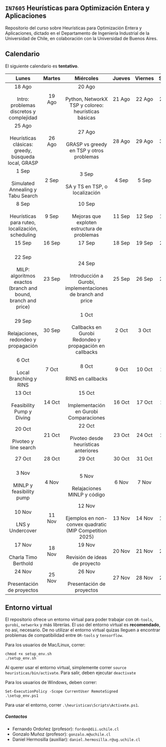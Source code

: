 `IN7605` Heurísticas para Optimización Entera y Aplicaciones 
--- 

Repositorio del curso sobre Heurísticas para Optimización Entera y Aplicaciones, dictado en el Departamento de Ingeniería Industrial de la Universidad de Chile, en colaboración con la Universidad de Buenos Aires. 

## Calendario 

El siguiente calendario es **tentativo**.

| Lunes | Martes | Miércoles | Jueves | Viernes | Sábado | Domingo |
|:-----:|:------:|:---------:|:------:|:-------:|:------:|:-------:|
| 18 Ago<br><br>Intro: problemas discretos y complejidad | 19 Ago<br><br> | 20 Ago<br><br>Python, NetworkX<br>TSP y coloreo: heurísticas básicas | 21 Ago<br><br> | 22 Ago<br><br> | 23 Ago<br><br> | 24 Ago<br><br> |
| 25 Ago<br><br>Heurísticas clásicas: greedy, búsqueda local, GRASP | 26 Ago<br><br> | 27 Ago<br><br>GRASP vs greedy en TSP y otros problemas | 28 Ago<br><br> | 29 Ago<br><br> | 30 Ago<br><br> | 31 Ago<br><br> |
| 1 Sep<br><br>Simulated Annealing y Tabu Search | 2 Sep<br><br> | 3 Sep<br><br>SA y TS en TSP, o localización | 4 Sep<br><br> | 5 Sep<br><br> | 6 Sep<br><br> | 7 Sep<br><br> |
| 8 Sep<br><br>Heurísticas para ruteo, localización, scheduling | 9 Sep<br><br> | 10 Sep<br><br>Mejoras que exploten estructura de problemas | 11 Sep<br><br> | 12 Sep<br><br> | 13 Sep<br><br> | 14 Sep<br><br> |
| 15 Sep<br><br> | 16 Sep<br><br> | 17 Sep<br><br> | 18 Sep<br><br> | 19 Sep<br><br> | 20 Sep<br><br> | 21 Sep<br><br> |
| 22 Sep<br><br>MILP: algoritmos exactos (branch and bound, branch and price) | 23 Sep<br><br> | 24 Sep<br><br>Introducción a Gurobi, implementaciones de branch and price | 25 Sep<br><br> | 26 Sep<br><br> | 27 Sep<br><br> | 28 Sep<br><br> |
| 29 Sep<br><br>Relajaciones, redondeo y propagación | 30 Sep<br><br> | 1 Oct<br><br>Callbacks en Gurobi <br>Redondeo y propagación en callbacks | 2 Oct<br><br> | 3 Oct<br><br> | 4 Oct<br><br> | 5 Oct<br><br> |
| 6 Oct<br><br>Local Branching y RINS | 7 Oct<br><br> | 8 Oct<br><br>RINS en callbacks | 9 Oct<br><br> | 10 Oct<br><br> | 11 Oct<br><br> | 12 Oct<br><br> |
| 13 Oct<br><br>Feasibility Pump y Diving | 14 Oct<br><br> | 15 Oct<br><br>Implementación en Gurobi<br>Comparaciones | 16 Oct<br><br> | 17 Oct<br><br> | 18 Oct<br><br> | 19 Oct<br><br> |
| 20 Oct<br><br>Pivoteo y line search | 21 Oct<br><br> | 22 Oct<br><br>Pivoteo desde heurísticas anteriores | 23 Oct<br><br> | 24 Oct<br><br> | 25 Oct<br><br> | 26 Oct<br><br> |
| 27 Oct<br><br> | 28 Oct<br><br> | 29 Oct<br><br> | 30 Oct<br><br> | 31 Oct<br><br> | 1 Nov<br><br> | 2 Nov<br><br> |
| 3 Nov<br><br>MINLP y feasibility pump | 4 Nov<br><br> | 5 Nov<br><br>Relajaciones MINLP y código | 6 Nov<br><br> | 7 Nov<br><br> | 8 Nov<br><br> | 9 Nov<br><br> |
| 10 Nov<br><br>LNS y Undercover | 11 Nov<br><br> | 12 Nov<br><br>Ejemplos en non-convex quadratic (MIP Competition 2025) | 13 Nov<br><br> | 14 Nov<br><br> | 15 Nov<br><br> | 16 Nov<br><br> |
| 17 Nov<br><br>Charla Timo Berthold | 18 Nov<br><br> | 19 Nov<br><br>Revisión de ideas de proyecto | 20 Nov<br><br> | 21 Nov<br><br> | 22 Nov<br><br> | 23 Nov<br><br> |
| 24 Nov<br><br>Presentación de proyectos | 25 Nov<br><br> | 26 Nov<br><br>Presentación de proyectos | 27 Nov<br><br> | 28 Nov<br><br> | 29 Nov<br><br> | 30 Nov<br><br> |


## Entorno virtual

El repositorio ofrece un entorno virtual para poder trabajar con `OR-tools`, `gurobi`, `networkx` y más librerías. El uso del entorno virtual es **recomendado**, no así, necesario. De no utilizar el entorno virtual quizas lleguen a encontrar problemas de compatibilidad entre `OR-tools` y `tensorflow`. 

Para los usuarios de Mac/Linux, correr: 

```
chmod +x setup_env.sh
./setup_env.sh
```
Al querer usar el entorno virtual, simplemente correr `source heuristicas/bin/activate`. Para salir, deben ejecutar `deactivate`

Para los usuarios de Windows, deben correr:

```
Set-ExecutionPolicy -Scope CurrentUser RemoteSigned
.\setup_env.ps1
```
Para usar el entorno, correr `.\heuristicas\Scripts\Activate.ps1`.

##### Contactos

- Fernando Ordoñez (profesor): `fordon@dii.uchile.cl`
- Gonzalo Muñoz (profesor): `gonzalo.m@uchile.cl`
- Daniel Hermosilla (auxiliar): `daniel.hermosilla.r@ug.uchile.cl`
